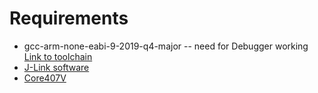 # Requirements

* gcc-arm-none-eabi-9-2019-q4-major -- need for Debugger working [Link to toolchain](https://developer.arm.com/tools-and-software/open-source-software/developer-tools/gnu-toolchain/gnu-rm/downloads)
* [J-Link software](https://www.segger.com/downloads/jlink/)
* [Core407V](https://www.waveshare.com/product/mcu-tools/core-boards-compact-boards/stm32-core/core407v.htm)
